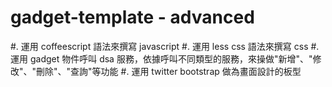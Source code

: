 gadget-template - advanced
==========================

#. 運用 coffeescript 語法來撰寫 javascript
#. 運用 less css 語法來撰寫 css
#. 運用 gadget 物件呼叫 dsa 服務，依據呼叫不同類型的服務，來操做"新增"、"修改"、"刪除"、"查詢"等功能
#. 運用 twitter bootstrap 做為畫面設計的板型